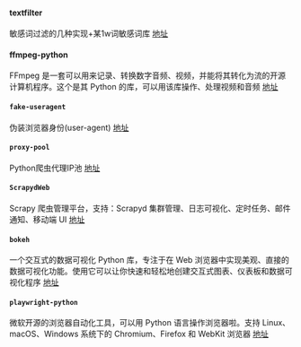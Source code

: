 #### textfilter

敏感词过滤的几种实现+某1w词敏感词库 [地址](https://github.com/observerss/textfilter)

#### ffmpeg-python

FFmpeg 是一套可以用来记录、转换数字音频、视频，并能将其转化为流的开源计算机程序。这个是其 Python 的库，可以用该库操作、处理视频和音频 [地址](https://github.com/kkroening/ffmpeg-python)

#### `fake-useragent`

伪装浏览器身份(user-agent) [地址](https://github.com/hellysmile/fake-useragent)

#### `proxy-pool`

Python爬虫代理IP池 [地址](https://github.com/jhao104/proxy_pool)

#### `ScrapydWeb`

Scrapy 爬虫管理平台，支持：Scrapyd 集群管理、日志可视化、定时任务、邮件通知、移动端 UI [地址](https://github.com/my8100/scrapydweb)

#### `bokeh`

一个交互式的数据可视化 Python 库，专注于在 Web 浏览器中实现美观、直接的数据可视化功能。使用它可以让你快速和轻松地创建交互式图表、仪表板和数据可视化程序 [地址](https://github.com/bokeh/bokeh)

#### `playwright-python`

微软开源的浏览器自动化工具，可以用 Python 语言操作浏览器啦。支持 Linux、macOS、Windows 系统下的 Chromium、Firefox 和 WebKit 浏览器 [地址](https://github.com/microsoft/playwright-python)
